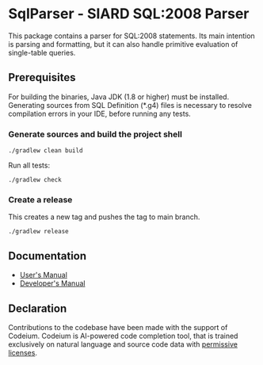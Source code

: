 # SqlParser - SIARD SQL:2008 Parser
This package contains a parser for SQL:2008 statements. Its main intention is parsing and formatting, but it can also handle primitive evaluation of single-table queries.

## Prerequisites
For building the binaries, Java JDK (1.8 or higher) must be installed. Generating sources from SQL Definition (*.g4) files is necessary to resolve compilation errors in your IDE, before running any tests.

### Generate sources and build the project shell
```shell
./gradlew clean build
```

Run all tests:
```shell
./gradlew check
```

### Create a release
This creates a new tag and pushes the tag to main branch.
```shell
./gradlew release
```

## Documentation
- [User's Manual](./doc/manual/user/index.html) 
- [Developer's Manual](./doc/manual/user/index.html)  

## Declaration
Contributions to the codebase have been made with the support of Codeium. Codeium is AI-powered code completion tool, that is trained exclusively on natural language and source code data with [permissive licenses](https://codeium.com/blog/copilot-trains-on-gpl-codeium-does-not ). 

